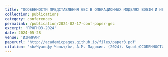 ```yaml
---
title: "ОСОБЕННОСТИ ПРЕДСТАВЛЕНИЯ GEC В ОПЕРАЦИОННЫХ МОДЕЛЯХ BDGIM И NEQUICKG"
collection: publications
category: conferences
permalink: /publication/2024-02-17-conf-paper-gec
excerpt: 'ПРОГНОЗ-2024'
date: 2024-05-28
venue: 'ИЗМИРАН'
paperurl: 'http://academicpages.github.io/files/paper3.pdf'
citation: '<b>Чуаньфу Чэнь</b>, А.М. Падохин. (2024). &quot;ОСОБЕННОСТИ ПРЕДСТАВЛЕНИЯ GEC В ОПЕРАЦИОННЫХ МОДЕЛЯХ BDGIM И NEQUICKG.&quot; <i>ИЗМИРАН</i>. 2025.05.28'
---
```


